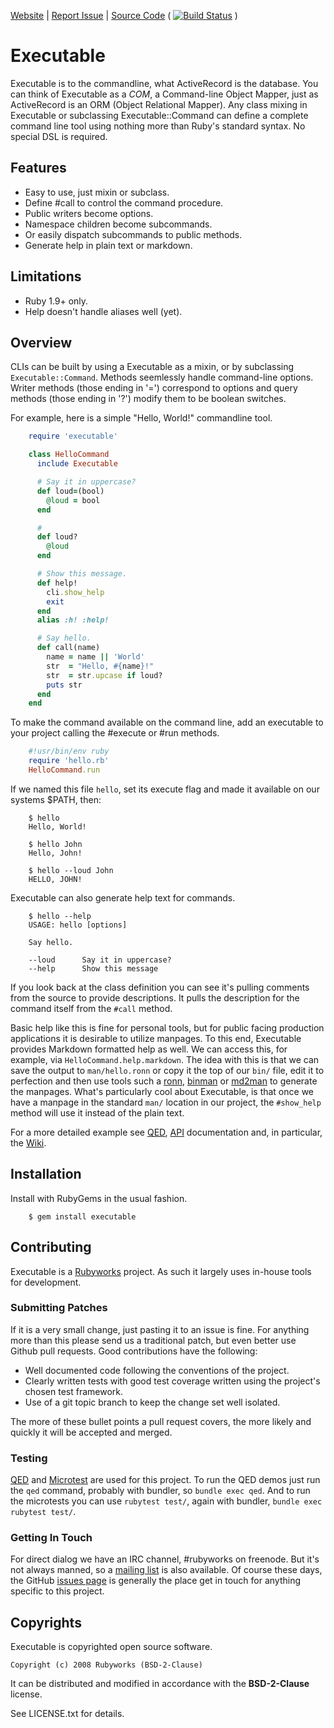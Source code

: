 [Website](http://rubyworks.github.com/executable) |
[Report Issue](http://github.com/rubyworks/executable/features) |
[Source Code](http://github.com/rubyworks/executable)
( [![Build Status](https://secure.travis-ci.org/rubyworks/indexer.png)](http://travis-ci.org/rubyworks/indexer) )


# Executable

Executable is to the commandline, what ActiveRecord is the database. 
You can think of Executable as a *COM*, a Command-line Object Mapper,
just as ActiveRecord is an ORM (Object Relational Mapper). Any class
mixing in Executable or subclassing Executable::Command can define
a complete command line tool using nothing more than Ruby's standard
syntax. No special DSL is required. 


## Features

* Easy to use, just mixin or subclass.
* Define #call to control the command procedure.
* Public writers become options.
* Namespace children become subcommands.
* Or easily dispatch subcommands to public methods.
* Generate help in plain text or markdown.


## Limitations

* Ruby 1.9+ only.
* Help doesn't handle aliases well (yet).


## Overview

CLIs can be built by using a Executable as a mixin, or by subclassing 
`Executable::Command`. Methods seemlessly handle command-line options.
Writer methods (those ending in '=') correspond to options and query
methods (those ending in '?') modify them to be boolean switches. 

For example, here is a simple "Hello, World!" commandline tool.

```ruby
    require 'executable'

    class HelloCommand
      include Executable

      # Say it in uppercase?
      def loud=(bool)
        @loud = bool
      end

      #
      def loud?
        @loud
      end

      # Show this message.
      def help!
        cli.show_help
        exit
      end
      alias :h! :help!

      # Say hello.
      def call(name)
        name = name || 'World'
        str  = "Hello, #{name}!"
        str  = str.upcase if loud?
        puts str
      end
    end
```

To make the command available on the command line, add an executable
to your project calling the #execute or #run methods.

```ruby
    #!usr/bin/env ruby
    require 'hello.rb'
    HelloCommand.run
```

If we named this file `hello`, set its execute flag and made it available
on our systems $PATH, then:

```
    $ hello
    Hello, World!

    $ hello John
    Hello, John!

    $ hello --loud John
    HELLO, JOHN!
```

Executable can also generate help text for commands.

```
    $ hello --help
    USAGE: hello [options]

    Say hello.

    --loud      Say it in uppercase?
    --help      Show this message
```

If you look back at the class definition you can see it's pulling
comments from the source to provide descriptions. It pulls the 
description for the command itself from the `#call` method.

Basic help like this is fine for personal tools, but for public facing
production applications it is desirable to utilize manpages. To this end,
Executable provides Markdown formatted help as well. We can access this,
for example, via `HelloCommand.help.markdown`. The idea with this is that
we can save the output to `man/hello.ronn` or copy it the top of our `bin/`
file, edit it to perfection and then use tools such a [ronn](https://github.com/rtomayko/ronn),
[binman](https://github.com/sunaku/binman) or [md2man](https://github.com/sunaku/md2man)
to generate the manpages. What's particularly cool about Executable,
is that once we have a manpage in the standard `man/` location in our project,
the `#show_help` method will use it instead of the plain text.

For a more detailed example see [QED](http://rubyworks.github.com/executable/demo.html),
[API](http://rubydoc.info/gems/executable/frames) documentation and, in particular,
the [Wiki](http://wiki.github.com/rubyworks/).


## Installation

Install with RubyGems in the usual fashion.

```
    $ gem install executable
```

## Contributing

Executable is a [Rubyworks](http://rubyworks.github.com) project. As such it largely
uses in-house tools for development.

### Submitting Patches

If it is a very small change, just pasting it to an issue is fine. For anything more than
this please send us a traditional patch, but even better use Github pull requests. 
Good contributions have the following:

* Well documented code following the conventions of the project.
* Clearly written tests with good test coverage written using the project's chosen test framework.
* Use of a git topic branch to keep the change set well isolated.

The more of these bullet points a pull request covers, the more likely and quickly it will
be accepted and merged.

### Testing

[QED](http://rubyworks.github.com/qed) and [Microtest](http://rubyworks.github.com/microtest)
are used for this project. To run the QED demos just run the `qed` command, probably with bundler,
so `bundle exec qed`. And to run the microtests you can use `rubytest test/`, again with bundler,
`bundle exec rubytest test/`.

### Getting In Touch

For direct dialog we have an IRC channel, #rubyworks on freenode. But it's not always manned,
so a [mailing list](http://groups.google.com/groups/rubyworks-mailinglist) is also available.
Of course these days, the GitHub [issues page](http://github.com/rubyworks/executable) is
generally the place get in touch for anything specific to this project.


## Copyrights

Executable is copyrighted open source software.

    Copyright (c) 2008 Rubyworks (BSD-2-Clause)

It can be distributed and modified in accordance with the **BSD-2-Clause** license.

See LICENSE.txt for details.
